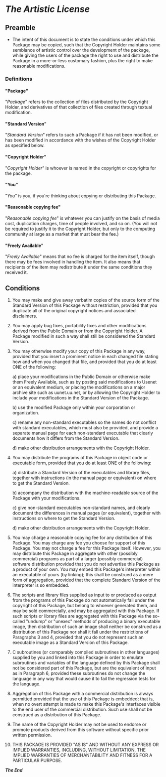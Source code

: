 # ***The Artistic License***

## Preamble

* The intent of this document is to state the conditions under which this Package may be copied, such that the Copyright Holder maintains some semblance of artistic control over the development of the package, while giving the users of the package the right to use and distribute the Package in a more-or-less customary fashion, plus the right to make reasonable modifications.

### Definitions

#### "Package"

"*Package*" refers to the collection of files distributed by the Copyright Holder, and derivatives of that collection of files created through textual modification.

#### "Standard Version"

"*Standard Version*" refers to such a Package if it has not been modified, or has been modified in accordance with the wishes of the Copyright Holder as specified below.

#### "Copyright Holder"

"*Copyright Holder*" is whoever is named in the copyright or copyrights for the package.

#### "You"

"*You*" is you, if you're thinking about copying or distributing this Package.

#### "Reasonable copying fee"

"*Reasonable copying fee*" is whatever you can justify on the basis of media cost, duplication charges, time of people involved, and so on. (You will not be required to justify it to the Copyright Holder, but only to the computing community at large as a market that must bear the fee.)

#### "Freely Available"

"*Freely Available*" means that no fee is charged for the item itself, though there may be fees involved in handling the item. It also means that recipients of the item may redistribute it under the same conditions they received it.

## Conditions

1. You may make and give away verbatim copies of the source form of the Standard Version of this Package without restriction, provided that you duplicate all of the original copyright notices and associated disclaimers.

2. You may apply bug fixes, portability fixes and other modifications derived from the Public Domain or from the Copyright Holder. A Package modified in such a way shall still be considered the Standard Version.

3. You may otherwise modify your copy of this Package in any way, provided that you insert a prominent notice in each changed file stating how and when you changed that file, and provided that you do at least ONE of the following:

   a) place your modifications in the Public Domain or otherwise make them Freely Available, such as by posting said modifications to Usenet or an equivalent medium, or placing the modifications on a major archive site such as uunet.uu.net, or by allowing the Copyright Holder to include your modifications in the Standard Version of the Package.

   b) use the modified Package only within your corporation or organization.

   c) rename any non-standard executables so the names do not conflict with standard executables, which must also be provided, and provide a separate manual page for each non-standard executable that clearly documents how it differs from the Standard Version.

   d) make other distribution arrangements with the Copyright Holder.

4. You may distribute the programs of this Package in object code or executable form, provided that you do at least ONE of the following:

   a) distribute a Standard Version of the executables and library files, together with instructions (in the manual page or equivalent) on where to get the Standard Version.

   b) accompany the distribution with the machine-readable source of the Package with your modifications.

   c) give non-standard executables non-standard names, and clearly document the differences in manual pages (or equivalent), together with instructions on where to get the Standard Version.

   d) make other distribution arrangements with the Copyright Holder.

5. You may charge a reasonable copying fee for any distribution of this Package. You may charge any fee you choose for support of this Package. You may not charge a fee for this Package itself. However, you may distribute this Package in aggregate with other (possibly commercial) programs as part of a larger (possibly commercial) software distribution provided that you do not advertise this Package as a product of your own. You may embed this Package's interpreter within an executable of yours (by linking); this shall be construed as a mere form of aggregation, provided that the complete Standard Version of the interpreter is so embedded.

6. The scripts and library files supplied as input to or produced as output from the programs of this Package do not automatically fall under the copyright of this Package, but belong to whoever generated them, and may be sold commercially, and may be aggregated with this Package. If such scripts or library files are aggregated with this Package via the so-called "undump" or "unexec" methods of producing a binary executable image, then distribution of such an image shall neither be construed as a distribution of this Package nor shall it fall under the restrictions of Paragraphs 3 and 4, provided that you do not represent such an executable image as a Standard Version of this Package.

7. C subroutines (or comparably compiled subroutines in other languages) supplied by you and linked into this Package in order to emulate subroutines and variables of the language defined by this Package shall not be considered part of this Package, but are the equivalent of input as in Paragraph 6, provided these subroutines do not change the language in any way that would cause it to fail the regression tests for the language.

8. Aggregation of this Package with a commercial distribution is always permitted provided that the use of this Package is embedded; that is, when no overt attempt is made to make this Package's interfaces visible to the end user of the commercial distribution. Such use shall not be construed as a distribution of this Package.

9. The name of the Copyright Holder may not be used to endorse or promote products derived from this software without specific prior written permission.

10. THIS PACKAGE IS PROVIDED "AS IS" AND WITHOUT ANY EXPRESS OR IMPLIED WARRANTIES, INCLUDING, WITHOUT LIMITATION, THE IMPLIED WARRANTIES OF MERCHANTABILITY AND FITNESS FOR A PARTICULAR PURPOSE.

***The End***
